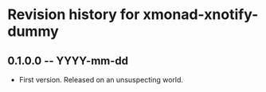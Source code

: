 # Revision history for xmonad-xnotify-dummy

## 0.1.0.0  -- YYYY-mm-dd

* First version. Released on an unsuspecting world.
